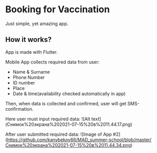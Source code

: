 # Booking for Vaccination

Just simple, yet amazing app.

## How it works?

App is made with Flutter.

Mobile App collects required data from user: 
  - Name & Surname
  - Phone Number
  - ID number
  - Place
  - Date & time(availability checked automatically in app)
 
 Then, when data is collected and confirmed, user will get SMS-confirmation.
 
 Here user must input required data:
 ![Alt text]
 (Снимок%20экрана%202021-07-15%20в%2011.44.17.png)
 
 After user submitted required data:
 ![Image of App #2]
 (https://github.com/kanybekov66/MAD_summer-school/blob/master/Снимок%20экрана%202021-07-15%20в%2011.44.34.png)
 

